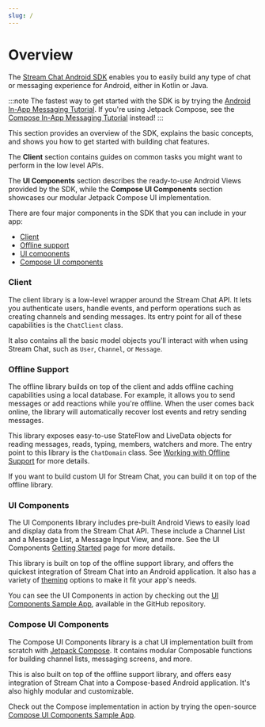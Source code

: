 ```yaml
---
slug: /
---
```


# Overview

The [Stream Chat Android SDK](https://github.com/GetStream/stream-chat-android) enables you to easily build any type of chat or messaging experience for Android, either in Kotlin or Java.

:::note 
The fastest way to get started with the SDK is by trying the [Android In-App Messaging Tutorial](https://getstream.io/tutorials/android-chat/). If you're using Jetpack Compose, see the [Compose In-App Messaging Tutorial](https://getstream.io/chat/compose/tutorial/) instead!
:::

This section provides an overview of the SDK, explains the basic concepts, and shows you how to get started with building chat features.

The **Client** section contains guides on common tasks you might want to perform in the low level APIs.

The **UI Components** section describes the ready-to-use Android Views provided by the SDK, while the **Compose UI Components** section showcases our modular Jetpack Compose UI implementation.

There are four major components in the SDK that you can include in your app:

* [Client](https://github.com/GetStream/stream-chat-android/tree/main/stream-chat-android-client)
* [Offline support](https://github.com/GetStream/stream-chat-android/tree/main/stream-chat-android-offline)
* [UI components](https://github.com/GetStream/stream-chat-android/tree/main/stream-chat-android-ui-components)
* [Compose UI components](https://github.com/GetStream/stream-chat-android/tree/main/stream-chat-compose-components)

### Client

The client library is a low-level wrapper around the Stream Chat API. It lets you authenticate users, handle events, and perform operations such as creating channels and sending messages. Its entry point for all of these capabilities is the `ChatClient` class.

It also contains all the basic model objects you'll interact with when using Stream Chat, such as `User`, `Channel`, or `Message`.

### Offline Support

The offline library builds on top of the client and adds offline caching capabilities using a local database. For example, it allows you to send messages or add reactions while you're offline. When the user comes back online, the library will automatically recover lost events and retry sending messages.

This library exposes easy-to-use StateFlow and LiveData objects for reading messages, reads, typing, members, watchers and more. The entry point to this library is the `ChatDomain` class. See [Working with Offline Support](../02-client/06-guides/06-working-with-offline.md) for more details.

If you want to build custom UI for Stream Chat, you can build it on top of the offline library.

### UI Components

The UI Components library includes pre-built Android Views to easily load and display data from the Stream Chat API. These include a Channel List and a Message List, a Message Input View, and more. See the UI Components [Getting Started](../03-ui/01-overview.md) page for more details.

This library is built on top of the offline support library, and offers the quickest integration of Stream Chat into an Android application. It also has a variety of [theming](../03-ui/02-theming.md) options to make it fit your app's needs.

You can see the UI Components in action by checking out the [UI Components Sample App](https://github.com/GetStream/stream-chat-android/tree/main/stream-chat-android-ui-components-sample), available in the GitHub repository.

### Compose UI Components

The Compose UI Components library is a chat UI implementation built from scratch with [Jetpack Compose](https://developer.android.com/jetpack/compose). It contains modular Composable functions for building channel lists, messaging screens, and more.

This is also built on top of the offline support library, and offers easy integration of Stream Chat into a Compose-based Android application. It's also highly modular and customizable.

<!-- TODO add theming link for Compose -->

Check out the Compose implementation in action by trying the open-source [Compose UI Components Sample App](https://github.com/GetStream/stream-chat-android/tree/main/stream-chat-android-compose-sample).

